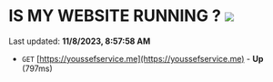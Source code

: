 # IS MY WEBSITE RUNNING ? [![](https://img.shields.io/static/v1?label=Sponsor&message=%E2%9D%A4&logo=GitHub&color=%23fe8e86)](https://github.com/sponsors/<username>)

Last updated: **11/8/2023, 8:57:58 AM**

- `GET` [https://youssefservice.me](https://youssefservice.me) - **Up** (797ms)
